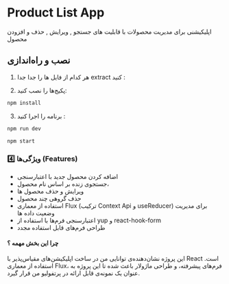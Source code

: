 # Product List App

اپلیکیشنی برای مدیریت محصولات با قابلیت های جستجو , ویرایش , حذف و افزودن محصول

## نصب و راه‌اندازی

1. هر کدام از فایل ها را جدا جدا extract کنید :

2. پکیج‌ها را نصب کنید:

```bash
npm install

```

3. برنامه را اجرا کنید :

```bash فرانت اند
npm run dev

```

```bash بک اند
npm start

```

### 4️⃣ ویژگی‌ها (Features)

- اضافه کردن محصول جدید با اعتبارسنجی
- جستجوی زنده بر اساس نام محصول،
- ویرایش و حذف محصول ها
- حذف گروهی چند محصول
- استفاده از معماری Flux (ترکیب Context Api و useReducer) برای مدیریت وضعیت داده ها
- اعتبارسنجی فرم‌ها با استفاده از yup و react-hook-form
- طراحی فرم‌های قابل استفاده مجدد

#### چرا این بخش مهمه ؟

این پروژه نشان‌دهنده‌ی توانایی من در ساخت اپلیکیشن‌های مقیاس‌پذیر با React است. استفاده از معماری Flux، فرم‌های پیشرفته، و طراحی ماژولار باعث شده تا این پروژه به عنوان یک نمونه‌ی قابل ارائه در پرتفولیو من قرار گیرد.

```

```
